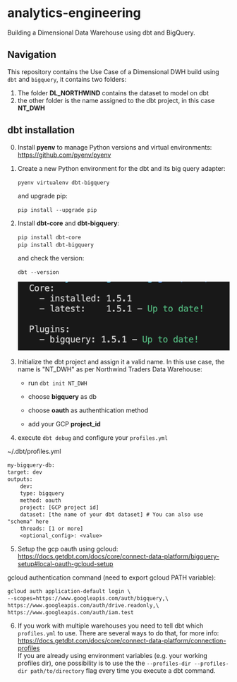 # analytics-engineering 
Building a Dimensional Data Warehouse using dbt and BigQuery.<br>


## Navigation


This repository contains the Use Case of a Dimensional DWH build using `dbt` and `bigquery`, it contains two folders: <br> 
1. The folder __DL_NORTHWIND__ contains the dataset to model on dbt
2. the other folder is the name assigned to the dbt project, in this case __NT_DWH__


## dbt installation


0. Install __pyenv__ to manage Python versions and virtual environments: https://github.com/pyenv/pyenv 


1. Create a new Python environment for the dbt and its big query adapter:<br> 

    `pyenv virtualenv dbt-bigquery`

    and upgrade pip:

    `pip install --upgrade pip`


2. Install __dbt-core__ and __dbt-bigquery__:<br>

    `pip install dbt-core`<br>
    `pip install dbt-bigquery`
    
    and check the version:

    `dbt --version`<br>

    ![Alt text](image.png)


3. Initialize the dbt project and assign it a valid name. In this use case, the name is "NT_DWH" as per Northwind Traders Data Warehouse:<br>

    - run `dbt init NT_DWH`

    - choose __bigquery__ as db

    - choose __oauth__ as authenthication method

    - add your GCP __project_id__


4. execute `dbt debug` and configure your `profiles.yml` 

~/.dbt/profiles.yml

    my-bigquery-db:
    target: dev
    outputs:
        dev:
        type: bigquery
        method: oauth
        project: [GCP project id]
        dataset: [the name of your dbt dataset] # You can also use "schema" here
        threads: [1 or more]
        <optional_config>: <value>


5. Setup the gcp oauth using gcloud: https://docs.getdbt.com/docs/core/connect-data-platform/bigquery-setup#local-oauth-gcloud-setup <br>

gcloud authentication command (need to export gcloud PATH variable):

    gcloud auth application-default login \
    --scopes=https://www.googleapis.com/auth/bigquery,\
    https://www.googleapis.com/auth/drive.readonly,\
    https://www.googleapis.com/auth/iam.test


6. If you work with multiple warehouses you need to tell dbt which `profiles.yml` to use. There are several ways to do that, for more info: https://docs.getdbt.com/docs/core/connect-data-platform/connection-profiles <br>
If you are already using environment variables (e.g. your working profiles dir), one possibility is to use the the `--profiles-dir --profiles-dir path/to/directory` flag every time you execute a dbt command.<br>



